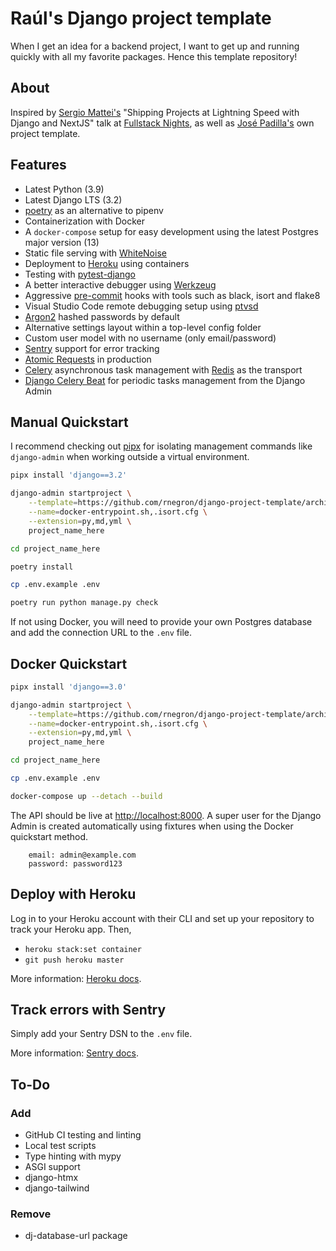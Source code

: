 # Raúl's Django project template

When I get an idea for a backend project, I want to get up and running quickly with all my favorite packages. Hence this template repository!

## About

Inspired by [Sergio Mattei's](https://twitter.com/matteing) "Shipping Projects at Lightning Speed with Django and NextJS" talk at [Fullstack Nights](https://twitter.com/rucury/status/1207092925542342656), as well as [José Padilla's](https://github.com/jpadilla/django-project-template) own project template.

## Features

* Latest Python (3.9)
* Latest Django LTS (3.2)
* [poetry](https://python-poetry.org/) as an alternative to pipenv
* Containerization with Docker
* A `docker-compose` setup for easy development using the latest Postgres major version (13)
* Static file serving with [WhiteNoise](http://whitenoise.evans.io/en/stable/)
* Deployment to [Heroku](https://dashboard.heroku.com/) using containers
* Testing with [pytest-django](https://pytest-django.readthedocs.io/en/latest/index.html)
* A better interactive debugger using [Werkzeug](https://palletsprojects.com/p/werkzeug/)
* Aggressive [pre-commit](https://pre-commit.com/) hooks with tools such as black, isort and flake8
* Visual Studio Code remote debugging setup using [ptvsd](https://github.com/microsoft/ptvsd)
* [Argon2](https://docs.djangoproject.com/en/3.2/topics/auth/passwords/#using-argon2-with-django) hashed passwords by default
* Alternative settings layout within a top-level config folder
* Custom user model with no username (only email/password)
* [Sentry](https://sentry.io) support for error tracking
* [Atomic Requests](https://docs.djangoproject.com/en/3.2/ref/settings/#atomic-requests) in production
* [Celery](https://docs.celeryproject.org/en/stable/index.html) asynchronous task management with [Redis](https://redis.io) as the transport
* [Django Celery Beat](https://django-celery-beat.readthedocs.io/en/latest/) for periodic tasks management from the Django Admin

## Manual Quickstart

I recommend checking out [pipx](https://github.com/pipxproject/pipx) for isolating management commands like `django-admin` when working outside a virtual environment.


```bash
pipx install 'django==3.2'
```

```bash
django-admin startproject \
    --template=https://github.com/rnegron/django-project-template/archive/master.zip \
    --name=docker-entrypoint.sh,.isort.cfg \
    --extension=py,md,yml \
    project_name_here
```

```bash
cd project_name_here
```

```bash
poetry install
```

```bash
cp .env.example .env
```

```bash
poetry run python manage.py check
```

If not using Docker, you will need to provide your own Postgres database and add the connection URL to the `.env` file.


## Docker Quickstart

```bash
pipx install 'django==3.0'
```

```bash
django-admin startproject \
    --template=https://github.com/rnegron/django-project-template/archive/master.zip \
    --name=docker-entrypoint.sh,.isort.cfg \
    --extension=py,md,yml \
    project_name_here
```

```bash
cd project_name_here
```

```bash
cp .env.example .env
```

```bash
docker-compose up --detach --build
```

The API should be live at [http://localhost:8000](http//localhost:8000). A super user for the Django Admin is created automatically using fixtures when using the Docker quickstart method.

```
    email: admin@example.com
    password: password123
```
## Deploy with Heroku

Log in to your Heroku account with their CLI and set up your repository to track your Heroku app. Then,

* `heroku stack:set container`
* `git push heroku master`

More information: [Heroku docs](https://devcenter.heroku.com/articles/build-docker-images-heroku-yml).

## Track errors with Sentry

Simply add your Sentry DSN to the `.env` file.

More information: [Sentry docs](https://sentry.io/for/django/).


## To-Do

### Add
- GitHub CI testing and linting
- Local test scripts
- Type hinting with mypy
- ASGI support
- django-htmx
- django-tailwind

### Remove
- dj-database-url package
